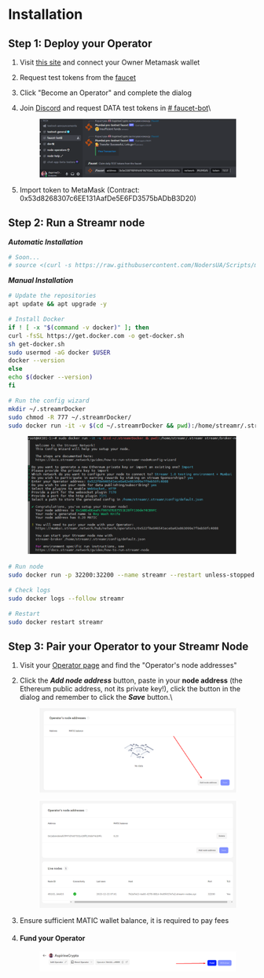 # Installation

## Step 1: Deploy your Operator <a href="#step-1-deploy-your-operator" id="step-1-deploy-your-operator"></a>

1. Visit [this site](https://mumbai.streamr.network/hub/network/operators) and connect your Owner Metamask wallet
2. Request test tokens from the [faucet](https://faucet.polygon.technology/)
3. Click "Become an Operator" and complete the dialog
4.  Join [Discord](https://discord.gg/gZAm8P7hK8) and request DATA test tokens in [# faucet-bot](https://discord.com/channels/801574432350928907/1169944445203001354)\


    <figure><img src="../../.gitbook/assets/image (15).png" alt=""><figcaption></figcaption></figure>
5. Import token to MetaMask (Contract: 0x53d8268307c6EE131AafDe5E6FD3575bADbB3D20)

## Step 2: Run a Streamr node <a href="#step-2-run-a-streamr-node" id="step-2-run-a-streamr-node"></a>

_**Automatic Installation**_

```bash
# Soon...
# source <(curl -s https://raw.githubusercontent.com/NodersUA/Scripts/main/streamer)
```

_**Manual Installation**_

```bash
# Update the repositories
apt update && apt upgrade -y
```

```bash
# Install Docker
if ! [ -x "$(command -v docker)" ]; then
curl -fsSL https://get.docker.com -o get-docker.sh
sh get-docker.sh
sudo usermod -aG docker $USER
docker --version
else
echo $(docker --version)
fi
```

```bash
# Run the config wizard
mkdir ~/.streamrDocker
sudo chmod -R 777 ~/.streamrDocker/
sudo docker run -it -v $(cd ~/.streamrDocker && pwd):/home/streamr/.streamr streamr/broker-node:v100.0.0-testnet-two.2 bin/config-wizard
```

<figure><img src="../../.gitbook/assets/image.png" alt=""><figcaption></figcaption></figure>

```bash
# Run node
sudo docker run -p 32200:32200 --name streamr --restart unless-stopped -d -v $(cd ~/.streamrDocker && pwd):/home/streamr/.streamr streamr/broker-node:v100.0.0-testnet-two.2
```

```bash
# Check logs
sudo docker logs --follow streamr
```

```bash
# Restart
sudo docker restart streamr
```



## Step 3: Pair your Operator to your Streamr Node <a href="#step-3-pair-your-operator-to-your-streamr-node" id="step-3-pair-your-operator-to-your-streamr-node"></a>

1. Visit your [Operator page](https://streamr.network/hub/network/operators) and find the "Operator's node addresses"
2.  Click the _**Add node address**_ button, paste in your **node address** (the Ethereum public address, not its private key!), click the button in the dialog and remember to click the _**Save**_ button.\


    <figure><img src="../../.gitbook/assets/image (1).png" alt=""><figcaption></figcaption></figure>

    <figure><img src="../../.gitbook/assets/image (2).png" alt=""><figcaption></figcaption></figure>


3. Ensure sufficient MATIC wallet balance, it is required to pay fees
4.  #### Fund your Operator <a href="#step-5-fund-your-operator" id="step-5-fund-your-operator"></a>

    <figure><img src="../../.gitbook/assets/image (3).png" alt=""><figcaption></figcaption></figure>
